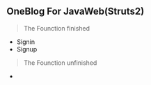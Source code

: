 ## OneBlog For JavaWeb(Struts2)

 > The Founction finished

- Signin
- Signup

 > The Founction unfinished

- 